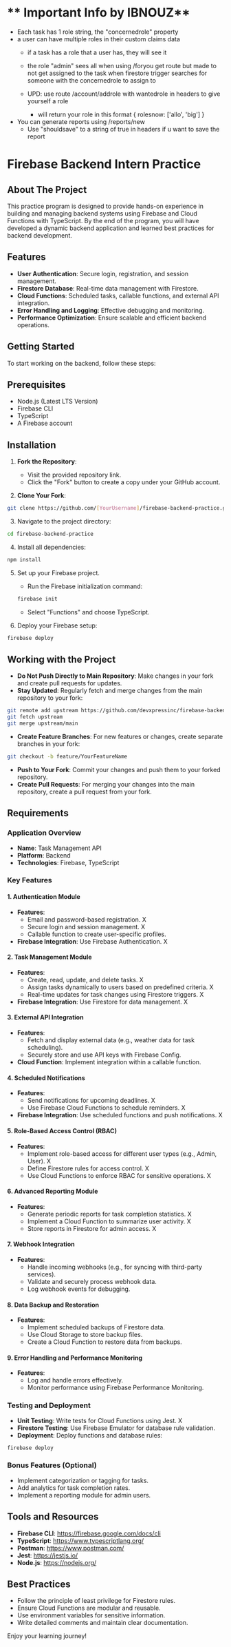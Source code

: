 
# ** Important Info by IBNOUZ**
- Each task has 1 role string, the "concernedrole" property
- a user can have multiple roles in their custom claims data
    - if a task has a role that a user has, they will see it
    - the role "admin" sees all when using /foryou get route but made to not get assigned to the task when firestore trigger searches for someone with the concernedrole to assign to
    
    - UPD: use route /account/addrole with wantedrole in headers to give yourself a role
        - will return your role in this format { rolesnow: ['allo', 'big'] }
- You can generate reports using /reports/new
    - Use "shouldsave" to a string of true in headers if u want to save the report

# Firebase Backend Intern Practice

## About The Project

This practice program is designed to provide hands-on experience in building and managing backend systems using Firebase and Cloud Functions with TypeScript. By the end of the program, you will have developed a dynamic backend application and learned best practices for backend development.

## Features

- **User Authentication**: Secure login, registration, and session management.
- **Firestore Database**: Real-time data management with Firestore.
- **Cloud Functions**: Scheduled tasks, callable functions, and external API integration.
- **Error Handling and Logging**: Effective debugging and monitoring.
- **Performance Optimization**: Ensure scalable and efficient backend operations.

## Getting Started

To start working on the backend, follow these steps:

## Prerequisites
- Node.js (Latest LTS Version)
- Firebase CLI
- TypeScript
- A Firebase account

## Installation

1. **Fork the Repository**:
   - Visit the provided repository link.
   - Click the "Fork" button to create a copy under your GitHub account.

2. **Clone Your Fork**:
```bash
git clone https://github.com/[YourUsername]/firebase-backend-practice.git
```

3. Navigate to the project directory:
```bash
cd firebase-backend-practice
```

4. Install all dependencies:
```bash
npm install
```

5. Set up your Firebase project.
   - Run the Firebase initialization command:
   ```bash
   firebase init
   ```
   - Select "Functions" and choose TypeScript.
   
6. Deploy your Firebase setup:
```bash
firebase deploy
```

## Working with the Project

- **Do Not Push Directly to Main Repository**: Make changes in your fork and create pull requests for updates.
- **Stay Updated**: Regularly fetch and merge changes from the main repository to your fork:
```bash
git remote add upstream https://github.com/devxpressinc/firebase-backend-practice.git
git fetch upstream
git merge upstream/main
```

- **Create Feature Branches**: For new features or changes, create separate branches in your fork:
```bash
git checkout -b feature/YourFeatureName
```

- **Push to Your Fork**: Commit your changes and push them to your forked repository.
- **Create Pull Requests**: For merging your changes into the main repository, create a pull request from your fork.

## Requirements

### Application Overview
- **Name**: Task Management API
- **Platform**: Backend
- **Technologies**: Firebase, TypeScript

### Key Features

#### 1. Authentication Module
- **Features**:
    - Email and password-based registration.                X
    - Secure login and session management.                X
    - Callable function to create user-specific profiles.
- **Firebase Integration**: Use Firebase Authentication. X

#### 2. Task Management Module
- **Features**:
    - Create, read, update, and delete tasks.                X
    - Assign tasks dynamically to users based on predefined criteria.                X
    - Real-time updates for task changes using Firestore triggers.                X
- **Firebase Integration**: Use Firestore for data management.    X

#### 3. External API Integration
- **Features**:
    - Fetch and display external data (e.g., weather data for task scheduling).
    - Securely store and use API keys with Firebase Config.
- **Cloud Function**: Implement integration within a callable function.

#### 4. Scheduled Notifications
- **Features**:
    - Send notifications for upcoming deadlines. X
    - Use Firebase Cloud Functions to schedule reminders.   X
- **Firebase Integration**: Use scheduled functions and push notifications. X

#### 5. Role-Based Access Control (RBAC)
- **Features**:
    - Implement role-based access for different user types (e.g., Admin, User).    X
    - Define Firestore rules for access control. X
    - Use Cloud Functions to enforce RBAC for sensitive operations.    X

#### 6. Advanced Reporting Module
- **Features**:
    - Generate periodic reports for task completion statistics.  X
    - Implement a Cloud Function to summarize user activity. X
    - Store reports in Firestore for admin access. X

#### 7. Webhook Integration
- **Features**:
    - Handle incoming webhooks (e.g., for syncing with third-party services).
    - Validate and securely process webhook data.
    - Log webhook events for debugging.

#### 8. Data Backup and Restoration
- **Features**:
    - Implement scheduled backups of Firestore data.
    - Use Cloud Storage to store backup files.
    - Create a Cloud Function to restore data from backups.

#### 9. Error Handling and Performance Monitoring
- **Features**:
    - Log and handle errors effectively.
    - Monitor performance using Firebase Performance Monitoring.

### Testing and Deployment

- **Unit Testing**: Write tests for Cloud Functions using Jest.    X
- **Firestore Testing**: Use Firebase Emulator for database rule validation.   
- **Deployment**: Deploy functions and database rules:
```bash
firebase deploy
```

### Bonus Features (Optional)
- Implement categorization or tagging for tasks.
- Add analytics for task completion rates.
- Implement a reporting module for admin users.

## Tools and Resources
- **Firebase CLI**: https://firebase.google.com/docs/cli
- **TypeScript**: https://www.typescriptlang.org/
- **Postman**: https://www.postman.com/
- **Jest**: https://jestjs.io/
- **Node.js**: https://nodejs.org/

## Best Practices

- Follow the principle of least privilege for Firestore rules.
- Ensure Cloud Functions are modular and reusable.
- Use environment variables for sensitive information.
- Write detailed comments and maintain clear documentation.

Enjoy your learning journey!
